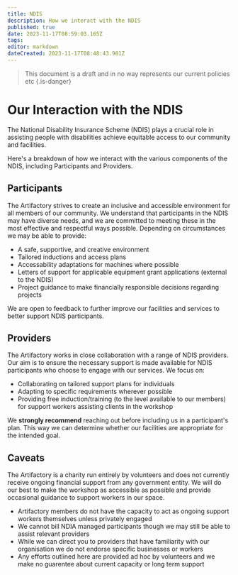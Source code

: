 ```yaml
---
title: NDIS
description: How we interact with the NDIS
published: true
date: 2023-11-17T08:59:03.165Z
tags: 
editor: markdown
dateCreated: 2023-11-17T08:48:43.901Z
---
```


> This document is a draft and in no way represents our current policies etc
{.is-danger}


# Our Interaction with the NDIS

The National Disability Insurance Scheme (NDIS) plays a crucial role in assisting people with disabilities achieve equitable access to our community and facilities.

Here's a breakdown of how we interact with the various components of the NDIS, including Participants and Providers.

## Participants

The Artifactory strives to create an inclusive and accessible environment for all members of our community. We understand that participants in the NDIS may have diverse needs, and we are committed to meeting these in the most effective and respectful ways possible. Depending on circumstances we may be able to provide:

* A safe, supportive, and creative environment
* Tailored inductions and access plans
* Accessability adaptations for machines where possible
* Letters of support for applicable equipment grant applications (external to the NDIS)
* Project guidance to make financially responsible decisions regarding projects

We are open to feedback to further improve our facilities and services to better support NDIS participants.

## Providers

The Artifactory works in close collaboration with a range of NDIS providers. Our aim is to ensure the necessary support is made available for NDIS participants who choose to engage with our services. We focus on:

* Collaborating on tailored support plans for individuals
* Adapting to specific requirements wherever possible
* Providing free induction/training (to the level available to our members) for support workers assisting clients in the workshop

We **strongly recommend** reaching out before including us in a participant's plan. This way we can determine whether our facilities are appropriate for the intended goal.

## Caveats

The Artifactory is a charity run entirely by volunteers and does not currently receive ongoing financial support from any government entity. We will do our best to make the workshop as accessible as possible and provide occasional guidance to support workers in our space.

* Artifactory members do not have the capacity to act as ongoing support workers themselves unless privately engaged
* We cannot bill NDIA managed participants though we may still be able to assist relevant providers
* While we can direct you to providers that have familiarity with our organisation we do not endorse specific businesses or workers
* Any efforts outlined here are provided ad hoc by volunteers and we make no guarentee about current capacity or long term support